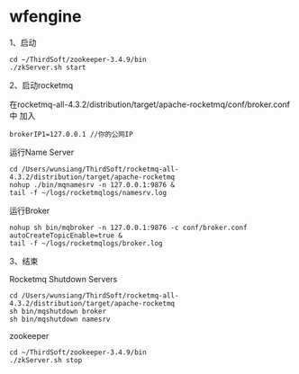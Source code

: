 # wfengine
1、启动

```shell
cd ~/ThirdSoft/zookeeper-3.4.9/bin
./zkServer.sh start
```

2、启动rocketmq

在rocketmq-all-4.3.2/distribution/target/apache-rocketmq/conf/broker.conf 中 加入 

```
brokerIP1=127.0.0.1 //你的公网IP
```

运行Name Server

```shell
cd /Users/wunsiang/ThirdSoft/rocketmq-all-4.3.2/distribution/target/apache-rocketmq
nohup ./bin/mqnamesrv -n 127.0.0.1:9876 &
tail -f ~/logs/rocketmqlogs/namesrv.log
```

运行Broker

```shell
nohup sh bin/mqbroker -n 127.0.0.1:9876 -c conf/broker.conf autoCreateTopicEnable=true &
tail -f ~/logs/rocketmqlogs/broker.log 
```

3、结束

Rocketmq Shutdown Servers

```shell
cd /Users/wunsiang/ThirdSoft/rocketmq-all-4.3.2/distribution/target/apache-rocketmq
sh bin/mqshutdown broker
sh bin/mqshutdown namesrv
```

zookeeper

```
cd ~/ThirdSoft/zookeeper-3.4.9/bin
./zkServer.sh stop
```



